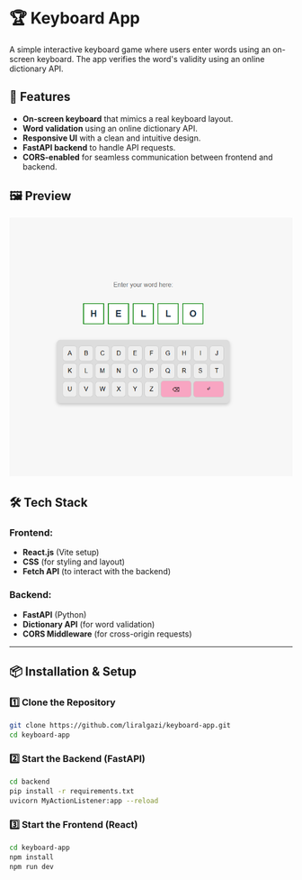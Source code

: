 # 🏆 Keyboard App

A simple interactive keyboard game where users enter words using an on-screen keyboard. The app verifies the word's validity using an online dictionary API.

## 🚀 Features

- **On-screen keyboard** that mimics a real keyboard layout.
- **Word validation** using an online dictionary API.
- **Responsive UI** with a clean and intuitive design.
- **FastAPI backend** to handle API requests.
- **CORS-enabled** for seamless communication between frontend and backend.

## 🖼️ Preview

![Keyboard App Screenshot](./keyboard-app/public/keyboard-app-screenshot.png)

## 🛠️ Tech Stack

### Frontend:

- **React.js** (Vite setup)
- **CSS** (for styling and layout)
- **Fetch API** (to interact with the backend)

### Backend:

- **FastAPI** (Python)
- **Dictionary API** (for word validation)
- **CORS Middleware** (for cross-origin requests)

---

## 📦 Installation & Setup

### 1️⃣ Clone the Repository

```sh
git clone https://github.com/liralgazi/keyboard-app.git
cd keyboard-app
```

### 2️⃣ Start the Backend (FastAPI)

```sh
cd backend
pip install -r requirements.txt
uvicorn MyActionListener:app --reload
```

### 3️⃣ Start the Frontend (React)

```sh
cd keyboard-app
npm install
npm run dev
```
